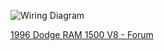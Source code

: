 ![Wiring Diagram](Images/1996_DodgeRam1500.png)

[1996 Dodge RAM 1500 V8 - Forum](http://rusefi.com/forum/viewtopic.php?f=3&t=864)
